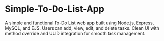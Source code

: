 # Simple-To-Do-List-App
A simple and functional To-Do List web app built using Node.js, Express, MySQL, and EJS. Users can add, view, edit, and delete tasks. Clean UI with method override and UUID integration for smooth task management.
